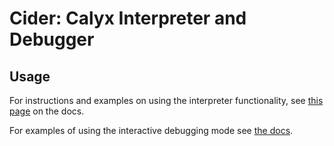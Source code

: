 # Cider: Calyx Interpreter and Debugger

## Usage
For instructions and examples on using the interpreter functionality, see
[this page](https://docs.calyxir.org/interpreter.html) on the docs.

For examples of using the interactive debugging mode see [the docs](https://docs.calyxir.org/debug/cider.html).
